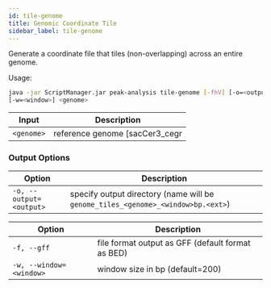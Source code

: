 ```yaml
---
id: tile-genome
title: Genomic Coordinate Tile
sidebar_label: tile-genome
---
```


Generate a coordinate file that tiles (non-overlapping) across an entire genome.

Usage:
```bash
java -jar ScriptManager.jar peak-analysis tile-genome [-fhV] [-o=<output>]
[-w=<window>] <genome>
```

| Input | Description |
| ------ | ----------- |
| `<genome>` | reference genome [sacCer3_cegr|hg19|hg19_contigs|mm10] |


### Output Options

| Option | Description |
| ------ | ----------- |
| `-o, --output=<output>` | specify output directory (name will be `genome_tiles_<genome>_<window>bp.<ext>`) |


| Option | Description |
| ------ | ----------- |
| `-f, --gff` | file format output as GFF (default format as BED) |
| `-w, --window=<window>` | window size in bp (default=200) |
